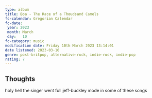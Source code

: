 ```yaml
---
type: album 
title: Boa - The Race of a Thoudsand Camels
fc-calendar: Gregorian Calendar
fc-date: 
 year: 2023
 month: March
 day:   10
fc-category: music
modification date: Friday 10th March 2023 13:14:01
date listened: 2023-03-10
genre: post-britpop, alternative-rock, indie-rock, indie-pop 
rating: 7
---
```

## Thoughts

holy hell the singer went full jeff-buckley mode in some of these songs